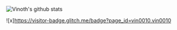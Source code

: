 ![Vinoth's github stats](https://github-readme-stats.vercel.app/api?username=vin0010&count_private=true&show_icons=true&theme=radical&include_all_commits=true)

![x]https://visitor-badge.glitch.me/badge?page_id=vin0010.vin0010
